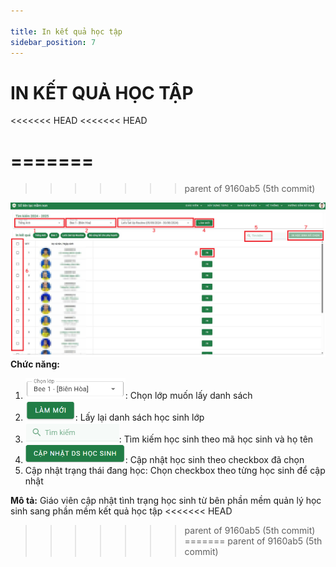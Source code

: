 ```yaml
---

title: In kết quả học tập
sidebar_position: 7
---
```


# IN KẾT QUẢ HỌC TẬP
<<<<<<< HEAD
<<<<<<< HEAD


=======
=======
>>>>>>> parent of 9160ab5 (5th commit)

 
 
![alt text](/img/giao-vien/in-KQHT/in-ket-qua-hoc-tap.png)
__Chức năng:__  
1. <img src="/img/chung/chon-lop.png" alt="Chọn lớp" width="160" />: Chọn lớp muốn lấy danh sách
2. <img src="/img/chung/lam-moi.png" alt="Làm mới" width="80" />: Lấy lại danh sách học sinh lớp 
3. <img src="/img/chung/tim-kiem.png" alt="Tìm kiếm" width="150" />: Tìm kiếm học sinh theo mã học sinh và họ tên 
4. <img src="/img/giao-vien/DS-HS-Lop/cap-nhat-DS.png" alt="Cập nhật DS" width="160" />: Cập nhật học sinh theo checkbox đã chọn
5. Cập nhật trạng thái đang học: Chọn checkbox theo từng học sinh để cập nhật 

__Mô tả:__ Giáo viên cập nhật tình trạng học sinh từ bên phần mềm quản lý học sinh sang 
phần mềm kết quả học tập
<<<<<<< HEAD
>>>>>>> parent of 9160ab5 (5th commit)
=======
>>>>>>> parent of 9160ab5 (5th commit)
